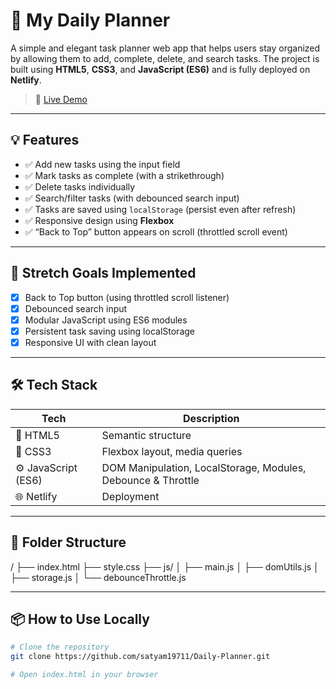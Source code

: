# 📝 My Daily Planner

A simple and elegant task planner web app that helps users stay organized by allowing them to add, complete, delete, and search tasks. The project is built using **HTML5**, **CSS3**, and **JavaScript (ES6)** and is fully deployed on **Netlify**.

> 🔗 [Live Demo](https://planningdaily.netlify.app/)

---

## 💡 Features

- ✅ Add new tasks using the input field
- ✅ Mark tasks as complete (with a strikethrough)
- ✅ Delete tasks individually
- ✅ Search/filter tasks (with debounced search input)
- ✅ Tasks are saved using `localStorage` (persist even after refresh)
- ✅ Responsive design using **Flexbox**
- ✅ “Back to Top” button appears on scroll (throttled scroll event)

---

## 🚀 Stretch Goals Implemented

- [x] Back to Top button (using throttled scroll listener)
- [x] Debounced search input
- [x] Modular JavaScript using ES6 modules
- [x] Persistent task saving using localStorage
- [x] Responsive UI with clean layout

---

## 🛠️ Tech Stack

| Tech | Description |
|------|-------------|
| 🧱 HTML5 | Semantic structure |
| 🎨 CSS3 | Flexbox layout, media queries |
| ⚙️ JavaScript (ES6) | DOM Manipulation, LocalStorage, Modules, Debounce & Throttle |
| 🌐 Netlify | Deployment |

---

## 📁 Folder Structure

/
├── index.html
├── style.css
├── js/
│ ├── main.js
│ ├── domUtils.js
│ ├── storage.js
│ └── debounceThrottle.js


---

## 📦 How to Use Locally

```bash
# Clone the repository
git clone https://github.com/satyam19711/Daily-Planner.git

# Open index.html in your browser
